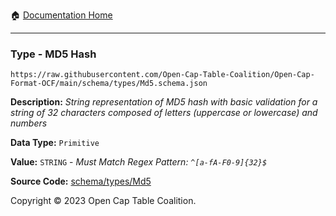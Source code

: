 :house: [Documentation Home](../../../README.md)

---

### Type - MD5 Hash

`https://raw.githubusercontent.com/Open-Cap-Table-Coalition/Open-Cap-Format-OCF/main/schema/types/Md5.schema.json`

**Description:** _String representation of MD5 hash with basic validation for a string of 32 characters composed of letters (uppercase or lowercase) and numbers_

**Data Type:** `Primitive`

**Value:** `STRING` - _Must Match Regex Pattern: `^[a-fA-F0-9]{32}$`_

**Source Code:** [schema/types/Md5](../../../../schema/types/Md5.schema.json)

Copyright © 2023 Open Cap Table Coalition.
